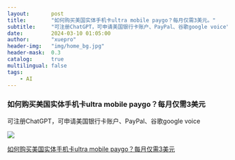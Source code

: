 ```yaml
---
layout:       post
title:        "如何购买美国实体手机卡ultra mobile paygo？每月仅需3美元。"
subtitle:     "可注册ChatGPT，可申请美国银行卡账户、PayPal、谷歌google voice"
date:         2024-03-10 01:05:00
author:       "xuepro"
header-img:   "img/home_bg.jpg"
header-mask:  0.3
catalog:      true
multilingual: false
tags:
    - AI
--- 
```


### 如何购买美国实体手机卡ultra mobile paygo？每月仅需3美元

可注册ChatGPT，可申请美国银行卡账户、PayPal、谷歌google voice

![](../imgs/ultrapaygo.jpg)

[如何购买美国实体手机卡ultra mobile paygo？每月仅需3美元](https://www.youtube.com/watch?v=5MsjrP36eTY)
